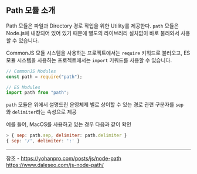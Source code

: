 


## Path 모듈 소개

Path 모듈은 파일과 Directory 경로 작업을 위한 Utility를 제공한다.
`path` 모듈은 Node.js에 내장되어 있어 있기 때문에 별도의 라이브러리 설치없이 바로 불러와서 사용할 수 있습니다.

CommonJS 모듈 시스템을 사용하는 프로젝트에서는 `require` 키워드로 불러오고, ES 모듈 시스템을 사용하는 프로젝트에서는 `import` 키워드를 사용할 수 있습니다.

```js
// CommonJS Modules
const path = require("path");
```

```js
// ES Modules
import path from "path";
```


`path` 모듈은 위에서 설명드린 운영체제 별로 상이할 수 있는 경로 관련 구분자를 `sep`와 `delimiter`라는 속성으로 제공

예를 들어, MacOS를 사용하고 있는 경우 다음과 같이 확인


```js
> { sep: path.sep, delimiter: path.delimiter }
{ sep: '/', delimiter: ':' }
```

















---
참조 - https://yohanpro.com/posts/js/node-path
https://www.daleseo.com/js-node-path/

